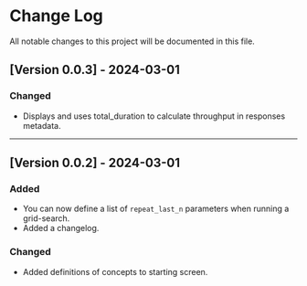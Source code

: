 # Change Log

All notable changes to this project will be documented in this file.

## [Version 0.0.3] - 2024-03-01

### Changed

- Displays and uses total_duration to calculate throughput in responses metadata.

---

## [Version 0.0.2] - 2024-03-01

### Added

- You can now define a list of `repeat_last_n` parameters when running a grid-search.
- Added a changelog.

### Changed

- Added definitions of concepts to starting screen.
